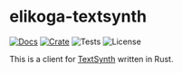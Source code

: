 # elikoga-textsynth

[![Docs](https://img.shields.io/docsrs/elikoga-textsynth)](https://docs.rs/elikoga-textsynth)
[![Crate](https://img.shields.io/crates/v/elikoga-textsynth)](https://crates.io/crates/elikoga-textsynth)
![Tests](https://github.com/elikoga/elikoga-textsynth-rs/actions/workflows/test.yml/badge.svg)
![License](https://img.shields.io/badge/license-MIT-blue.svg)

This is a client for [TextSynth](https://textsynth.com/) written in Rust.
